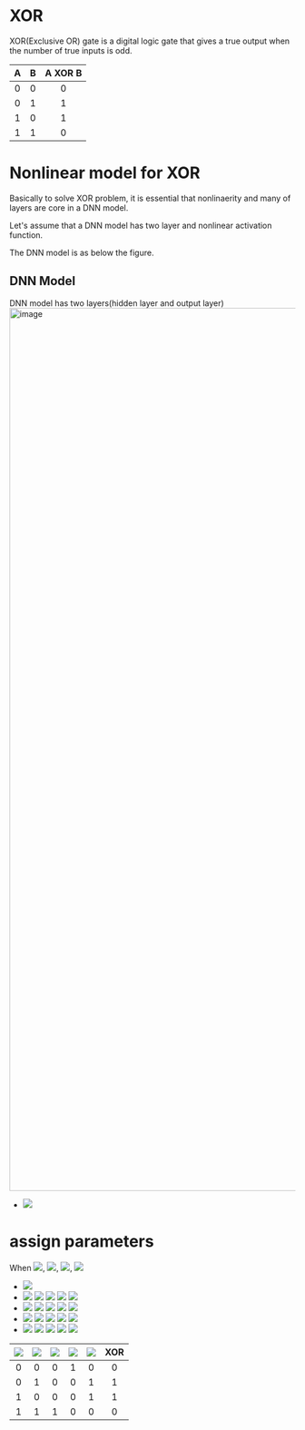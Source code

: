 # XOR
XOR(Exclusive OR) gate is a digital logic gate that gives a true output when the number of true inputs is odd.

| A | B | A XOR B |
| :-: | :-: | :-: |
| 0 | 0 | 0 |
| 0 | 1 | 1 |
| 1 | 0 | 1 |
| 1 | 1 | 0 |

# Nonlinear model for XOR
Basically to solve XOR problem, it is essential that nonlinaerity and many of layers are core in a DNN model.

Let's assume that a DNN model has two layer and nonlinear activation function.

The DNN model is as below the figure.

## DNN Model
DNN model has two layers(hidden layer and output layer)
<img width="1556" alt="image" src="https://user-images.githubusercontent.com/93747285/140699567-b56a8071-c5c8-4d86-aa85-f294a273882f.png">

- <img src="https://render.githubusercontent.com/render/math?math=%5Cbar%20y%20%3D%20f(H*W_3%20%2B%20b_3)%20%3D%20f(%5Cbegin%7Bbmatrix%7D%20h_1%20%26%20h_2%20%5Cend%7Bbmatrix%7D%20*%20%5Cbegin%7Bbmatrix%7D%20w_5%20%5C%5C%20w_6%20%5Cend%7Bbmatrix%7D%20%2B%20b_3)%20%3D%0Af(w_5*h_1%20%2B%20w_6*h_2%20%2B%20b_3)%3Df(w_5*f(w_1*x_1%20%2B%20w_3*x_2%20%2B%20b_1)%2Bw_6*f(w_2*x_1%20%2B%20w_4*x_2%20%2B%20b_2)%20%2B%20b_3)">

# assign parameters
When  <img src="https://render.githubusercontent.com/render/math?math=f%20%3D%20%5Csigmoid">, 
      <img src="https://render.githubusercontent.com/render/math?math=w_1%2C%20w_3%20%3D%205%2C%5C%20b1%3D-8">, 
      <img src="https://render.githubusercontent.com/render/math?math=w_2%2C%20w_4%20%3D%20-7%2C%5C%20b2%3D3">, 
      <img src="https://render.githubusercontent.com/render/math?math=w_5%2C%20w_6%20%3D%20-11%2C%5C%20b2%3D6">
- <img src="https://render.githubusercontent.com/render/math?math=%5Cbar%20y%20%3D%20%5Csigmoid(-11*%5Csigmoid(5x_1%2B5x_2-8)%20-11*%5Csigmoid(-7x_1-7x_2%2B3)%20%2B%206)%20%20">

- <img src="https://render.githubusercontent.com/render/math?math=x_1%3D0%2C%5C%20x_2%3D0%20%5CRightarrow%20%5Csigmoid(-11*%5Csigmoid(5*0%2B5*0-8)%20-11*%5Csigmoid(-7*0-7*0%2B3)%20%2B%206)">
   <img src="https://render.githubusercontent.com/render/math?math=%3D%20%5Csigmoid(-11*%5Csigmoid(-8)%20-%2011*%5Csigmoid(3)%2B6)">
   <img src="https://render.githubusercontent.com/render/math?math=%5Capprox%20%5Csigmoid(-11*0%20-%2011*1%2B6)">
   <img src="https://render.githubusercontent.com/render/math?math=%3D%20%5Csigmoid(-5)%20%5Capprox%200%2C">
   <img src="https://render.githubusercontent.com/render/math?math=L_%7B11%7D%3D%5Csigmoid(-8)%2C%5C%20L_%7B12%7D%3D%5Csigmoid(3)">

- <img src="https://render.githubusercontent.com/render/math?math=x_1%3D0%2C%5C%20x_2%3D1%20%5CRightarrow%20%5Csigmoid(-11*%5Csigmoid(5*0%2B5*1-8)%20-11*%5Csigmoid(-7*0-7*1%2B3)%20%2B%206)">
   <img src="https://render.githubusercontent.com/render/math?math=%3D%20%5Csigmoid(-11*%5Csigmoid(-3)%20-%2011*%5Csigmoid(-4)%2B6)">
   <img src="https://render.githubusercontent.com/render/math?math=%5Capprox%20%5Csigmoid(-11*0%20-%2011*0%2B6)">
   <img src="https://render.githubusercontent.com/render/math?math=%3D%20%5Csigmoid(6)%20%5Capprox%201%2C">
   <img src="https://render.githubusercontent.com/render/math?math=L_%7B11%7D%3D%5Csigmoid(-3)%2C%5C%20L_%7B12%7D%3D%5Csigmoid(-4)">

- <img src="https://render.githubusercontent.com/render/math?math=x_1%3D1%2C%5C%20x_2%3D0%20%5CRightarrow%20%5Csigmoid(-11*%5Csigmoid(5*1%2B5*0-8)%20-11*%5Csigmoid(-7*1-7*0%2B3)%20%2B%206)%0A">
   <img src="https://render.githubusercontent.com/render/math?math=%3D%20%5Csigmoid(-11*%5Csigmoid(-3)%20-%2011*%5Csigmoid(-4)%2B6)">
   <img src="https://render.githubusercontent.com/render/math?math=%5Capprox%20%5Csigmoid(-11*0%20-%2011*0%2B6)">
   <img src="https://render.githubusercontent.com/render/math?math=%3D%20%5Csigmoid(6)%20%5Capprox%201%2C">
   <img src="https://render.githubusercontent.com/render/math?math=L_%7B11%7D%3D%5Csigmoid(-3)%2C%5C%20L_%7B12%7D%3D%5Csigmoid(-4)">

- <img src="https://render.githubusercontent.com/render/math?math=x_1%3D1%2C%5C%20x_2%3D1%20%5CRightarrow%20%5Csigmoid(-11*%5Csigmoid(5*1%2B5*1-8)%20-11*%5Csigmoid(-7*1-7*1%2B3)%20%2B%206)">
   <img src="https://render.githubusercontent.com/render/math?math=%3D%20%5Csigmoid(-11*%5Csigmoid(2)%20-%2011*%5Csigmoid(-11)%2B6)">
   <img src="https://render.githubusercontent.com/render/math?math=%5Capprox%20%5Csigmoid(-11*1%20-%2011*0%2B6)">
   <img src="https://render.githubusercontent.com/render/math?math=%3D%20%5Csigmoid(-5)%20%5Capprox%200%2C">
   <img src="https://render.githubusercontent.com/render/math?math=L_%7B11%7D%3D%5Csigmoid(2)%2C%5C%20L_%7B12%7D%3D%5Csigmoid(-11)">

| <img src="https://render.githubusercontent.com/render/math?math=x_1"> | <img src="https://render.githubusercontent.com/render/math?math=x_2"> | <img src="https://render.githubusercontent.com/render/math?math=L_{11}"> | <img src="https://render.githubusercontent.com/render/math?math=L_{12}"> | <img src="https://render.githubusercontent.com/render/math?math=\bar y"> | XOR |
| :-: | :-: | :-: | :-: | :-: | :-: |
| 0 | 0 | 0 | 1 | 0 | 0 |
| 0 | 1 | 0 | 0 | 1 | 1 |
| 1 | 0 | 0 | 0 | 1 | 1 |
| 1 | 1 | 1 | 0 | 0 | 0 |

